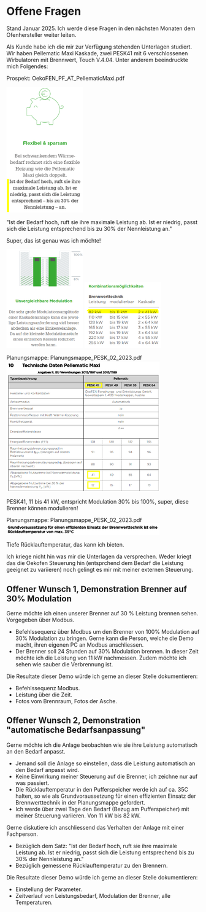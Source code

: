 # Offene Fragen

Stand Januar 2025. Ich werde diese Fragen in den nächsten Monaten dem Ofenhersteller weiter leiten.

Als Kunde habe ich die mir zur Verfügung stehenden Unterlagen studiert. Wir haben Pellematic Maxi Kaskade, zwei PESK41 mit 6 verschlossenen Wirbulatoren mit Brennwert, Touch V.4.04. Unter anderem beeindruckte mich Folgendes:

Prospekt: OekoFEN_PF_AT_PellematicMaxi.pdf

<img src="./images/prospekt_passt_sich_die_leistung.png" width="200" />

"Ist der Bedarf hoch, ruft sie ihre maximale Leistung ab. Ist er niedrig, passt sich die Leistung entsprechend bis zu 30% der Nennleistung an."

 Super, das ist genau was ich möchte!

<img src="./images/prospekt_modulation.png" width="200" />

<img src="./images/prospekt_brennwert.png" width="200" />

Planungsmappe: Planungsmappe_PESK_02_2023.pdf
<img src="./images/technische_daten_pellematic_maxi.png" width="400" />

PESK41, 11 bis 41 kW, entspricht Modulation 30% bis 100%, super, diese Brenner können modulieren!

Planungsmappe: Planungsmappe_PESK_02_2023.pdf
<img src="./images/prospekt_kleiner_35C.png" width="400" />

Tiefe Rücklauftemperatur, das kann ich bieten.

Ich kriege nicht hin was mir die Unterlagen da versprechen. Weder kriegt das die Oekofen Steuerung hin (entsprchend dem Bedarf die Leistung geeignet zu variieren) noch gelingt es mir mit meiner externen Steuerung.

## Offener Wunsch 1, Demonstration Brenner auf 30% Modulation

Gerne möchte ich einen unserer Brenner auf 30 % Leistung brennen sehen. Vorgegeben über Modbus.
- Befehlssequenz über Modbus um den Brenner von 100% Modulation auf 30% Modulation zu bringen. Gerne kann die Person, welche die Demo macht, ihren eigenen PC an Modbus anschliessen.
- Der Brenner soll 24 Stunden auf 30% Modulation brennen. In dieser Zeit möchte ich die Leistung von 11 kW nachmessen. Zudem möchte ich sehen wie sauber die Verbrennung ist.

Die Resultate dieser Demo würde ich gerne an dieser Stelle dokumentieren:
- Befehlssequenz Modbus.
- Leistung über die Zeit.
- Fotos vom Brennraum, Fotos der Asche.


## Offener Wunsch 2, Demonstration "automatische Bedarfsanpassung"

Gerne möchte ich die Anlage beobachten wie sie ihre Leistung automatisch an den Bedarf anpasst. 
- Jemand soll die Anlage so einstellen, dass die Leistung automatisch an den Bedarf anpasst wird. 
- Keine Einwirkung meiner Steuerung auf die Brenner, ich zeichne nur auf was passiert.
- Die Rücklauftemperatur in den Pufferspeicher werde ich auf ca. 35C halten, so wie als Grundvoraussetzung für einen effizienten Einsatz der Brennwerttechnik in der Planungsmappe gefordert.
- Ich werde über zwei Tage den Bedarf (Bezug am Pufferspeicher) mit meiner Steuerung variieren. Von 11 kW bis 82 kW.

Gerne diskutiere ich anschliessend das Verhalten der Anlage mit einer Fachperson.

- Bezüglich dem Satz: "Ist der Bedarf hoch, ruft sie ihre maximale Leistung ab. Ist er niedrig, passt sich die Leistung entsprechend bis zu 30% der Nennleistung an."
- Bezüglich gemessene Rücklauftemperatur zu den Brennern.

Die Resultate dieser Demo würde ich gerne an dieser Stelle dokumentieren:
- Einstellung der Parameter.
- Zeitverlauf von Leistungsbedarf, Modulation der Brenner, alle Temperaturen.

